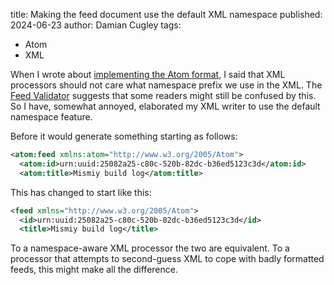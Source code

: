 title: Making the feed document use the default XML namespace
published: 2024-06-23
author: Damian Cugley
tags: 
- Atom
- XML

When I wrote about [implementing the Atom format][1], I said that XML
processors should not care what namespace prefix we use in the XML.
The [Feed Validator] suggests that some readers might still be confused
by this. So I have, somewhat annoyed, elaborated my XML writer to use
the default namespace feature.

Before it would generate something starting as follows:

```xml
<atom:feed xmlns:atom="http://www.w3.org/2005/Atom">
  <atom:id>urn:uuid:25082a25-c80c-520b-82dc-b36ed5123c3d</atom:id>
  <atom:title>Mismiy build log</atom:title>
```

This has changed to start like this:

```xml
<feed xmlns="http://www.w3.org/2005/Atom">
  <id>urn:uuid:25082a25-c80c-520b-82dc-b36ed5123c3d</id>
  <title>Mismiy build log</title>
```

To a namespace-aware XML processor the two are equivalent. To a
processor that attempts to second-guess XML to cope with badly
formatted feeds, this might make all the difference.





[1]: 2024-05-26-atom.html
[Feed Validator]: https://validator.w3.org/feed/
